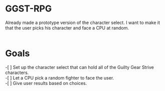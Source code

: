 # GGST-RPG
Already made a prototype version of the character select. I want to make it that the user picks his character and face a CPU at random.
<br>
<br>
<h1>Goals</h1>
  -[ ] Set up the character select that can hold all of the Guilty Gear Strive characters.<br>
  -[ ] Let a CPU pick a random fighter to face the user.<br>
  -[ ] Give user results based on choices.<br>
